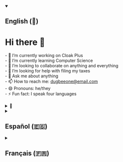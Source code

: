 <details open>
    <summary>
        <h2>
            English (🏴󠁧󠁢󠁥󠁮󠁧󠁿)
        </h2>
    </summary>
    <h1>
        Hi there 👋
    </h1>
    - 🔭 I’m currently working on Cloak Plus
    <br> - 🌱 I’m currently learning Computer Science
    <br> - 👯 I’m looking to collaborate on anything and everything
    <br> - 🤔 I’m looking for help with filing my taxes
    <br> - 💬 Ask me about anything
    <br> - 📫 How to reach me: <a href="mailto:dugbeeone@email.com">dugbeeone@email.com</a>
    <br> - 😄 Pronouns: he/they
    <br> - ⚡ Fun fact: I speak four languages
    <br>
    <br>
    <details>
        <summary>
            👀
        </summary>
        This is a ✨ <em>special</em> ✨ file because it appears on <a href="https://github.com/dugbeeone">dugbeeone</a>'s profile.
    </details>
    </summary>
</details>
</details>
<details>
    <summary>
        <h2>
            Español (🇪🇸)
        </h2>
    </summary>
    <h1>
        Hola 👋
    </h1>
    - 🔭 Actualmente estoy trabajando en Cloak Plus
    <br> - 🌱 Actualmente estoy aprendiendo Ciencias de la Computación
    <br> - 👯 Busco colaborar en cualquier cosa y en todo
    <br> - 🤔 Estoy buscando ayuda con la declaración de impuestos
    <br> - 💬 Pregúntame sobre cualquier cosa
    <br> - 📫 Cómo contactarme: <a href="mailto:dugbeeone@email.com">dugbeeone@email.com</a> <br> - 😄 Pronombres: él/ellos
    <br> - ⚡ Dato curioso: Hablo cuatro idiomas
    <br>
    <br>
    <details>
        <summary>
            👀
        </summary>
        Este es un archivo ✨ <em>especial</em> ✨ porque aparece en el perfil de <a href="https://github.com/dugbeeone">dugbeeone</a>.
    </details>
    </summary>
</details>
</details>
<details>
    <summary>
        <h2>
            Français (🇫🇷)
        </h2>
    </summary>
    <h1>
        Salut 👋
    </h1>
    - 🔭 Je travaille actuellement sur Cloak Plus
    <br> - 🌱 J'apprends actuellement l'informatique
    <br> - 👯 Je cherche à collaborer sur tout et n'importe quoi
    <br> - 🤔 Je cherche de l'aide pour produire ma déclaration de revenus
    <br> - 💬 Posez-moi des questions sur n'importe quoi
    <br> - 📫 Comment me rejoindre: <a href="mailto:dugbeeone@email.com">dugbeeone@email.com</a>
    <br> - 😄 Pronoms : il/ils
    <br> - ⚡ Fait amusant: Je parle quatre langues
    <br>
    <br>
    <details>
        <summary>
            👀
        </summary>
        Il s'agit d'un fichier ✨ <em>spécial</em> ✨ car il apparaît sur le profil de <a href="https://github.com/dugbeeone">dugbeeone</a>.
    </details>
</details>

<!-- Ignore all this stuff down here. Wait... why are you here? -->

<!-- ### English (🏴󠁧󠁢󠁥󠁮󠁧󠁿) - 🔭 I'm currently working on Cloak Plus - 🌱 I'm currently learning Computer Science - 👯 I'm looking to collaborate on anything and everything - 🤔 I'm looking for help with filing my taxes - 💬 Ask me about anything - 📫 How to reach me: dugbeeone@email.com - 😄 Pronouns: he/they - ⚡ Fun fact: I speak four languages -->
<!-- ### Español (🇪🇸) - 🔭 Actualmente estoy trabajando en Cloak Plus - 🌱 Actualmente estoy aprendiendo Ciencias de la Computación - 👯 Busco colaborar en cualquier cosa y en todo - 🤔 Estoy buscando ayuda con la declaración de impuestos - 💬 Pregúntame sobre cualquier cosa - 📫 Cómo contactarme: dugbeeone@email.com - 😄 Pronombres: él/ellos - ⚡ Dato curioso: Hablo cuatro idiomas -->
<!-- ### Français (🇫🇷) - 🔭 Je travaille actuellement sur Cloak Plus - 🌱 J'apprends actuellement l'informatique - 👯 Je cherche à collaborer sur tout et n'importe quoi - 🤔 Je cherche de l'aide pour produire ma déclaration de revenus - 💬 Posez-moi des questions sur n'importe quoi - 📫 Comment me rejoindre : dugbeeone@email.com - 😄 Pronoms : il/ils - ⚡ Fait amusant : Je parle quatre langues -->

<!--
**dugbeeone/dugbeeone** is a ✨ _special_ ✨ repository because its `README.md` (this file) appears on [dugbeeone](https://github.com/dugbeeone)'s profile.

GitHub provided template:

- 🔭 I’m currently working on ...
- 🌱 I’m currently learning ...
- 👯 I’m looking to collaborate on ...
- 🤔 I’m looking for help with ...
- 💬 Ask me about ...
- 📫 How to reach me: ...
- 😄 Pronouns: ...
- ⚡ Fun fact: ...
-->
